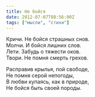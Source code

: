 ```yaml
---
title: Не бойся
date: 2012-07-07T08:56:00Z
tags: ["мысли", "стихи"]
---
```


Кричи. Не бойся страшных снов.  
Молчи. И бойся лишних слов.  
Лети. Забудь о тяжести оков.  
Твори. Не помня смерть грехов.  

Расправив крылья, пой свободе,  
Не помня серой непогоды,  
В любви купаясь, как в природе,  
Не бойся быть своей породы.  
